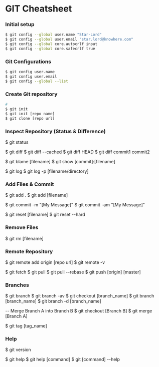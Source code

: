 # GIT Cheatsheet


### Initial setup
```bash
$ git config --global user.name "Star-Lord"
$ git config --global user.email "star.lord@knowhere.com"
$ git config --global core.autocrlf input
$ git config --global core.safecrlf true
```

### Git Configurations
```bash
$ git config user.name
$ git config user.email
$ git config --global --list
```

### Create Git repository
```bash
#
$ git init
$ git init [repo name]
$ git clone [repo url]
```

### Inspect Repository (Status & Difference)
$ git status

$ git diff
$ git diff --cached
$ git diff HEAD
$ git diff commit1 commit2

$ git blame [filename]
$ git show [commit]:[filename]

$ git log
$ git log -p [filename/directory]

### Add Files & Commit
$ git add .
$ git add [filename]

$ git commit -m "[My Message]"
$ git commit -am "[My Message]"

$ git reset [filename]
$ git reset --hard

### Remove Files
$ git rm [filename]

### Remote Repository
$ git remote add origin [repo url]
$ git remote -v

$ git fetch
$ git pull
$ git pull --rebase
$ git push [origin] [master]

### Branches
$ git branch
$ git branch -av
$ git checkout [branch_name]
$ git branch [branch_name]
$ git branch -d [branch_name]

-- Merge Branch A into Branch B
$ git checkout [Branch B]
$ git merge [Branch A]

$ git tag [tag_name]

### Help
$ git version

$ git help
$ git help [command]
$ git [command] --help
